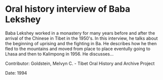 # Oral history interview of Baba Lekshey  
Baba Lekshey worked in a monastery for many years before and after the arrival of the Chinese in Tibet in the 1950's. In this interview, he talks about the beginning of uprising and the fighting in Ba. He describes how he then fled to the mountains and moved from place to place eventully going to Lhasa and then to Kalimpong in 1956. He discusses... 

Contributor: Goldstein, Melvyn C. - Tibet Oral History and Archive Project  

Date:
1994  

